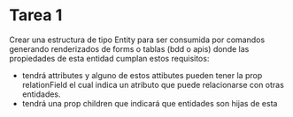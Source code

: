 # Tarea 1

Crear una estructura de tipo Entity para ser consumida por comandos generando renderizados de forms o tablas (bdd o apis) donde las propiedades de esta entidad cumplan estos requisitos:
- tendrá attributes y alguno de estos attibutes pueden tener la prop relationField el cual indica un atributo que puede relacionarse con otras entidades.
- tendrá una prop children que indicará que entidades son hijas de esta